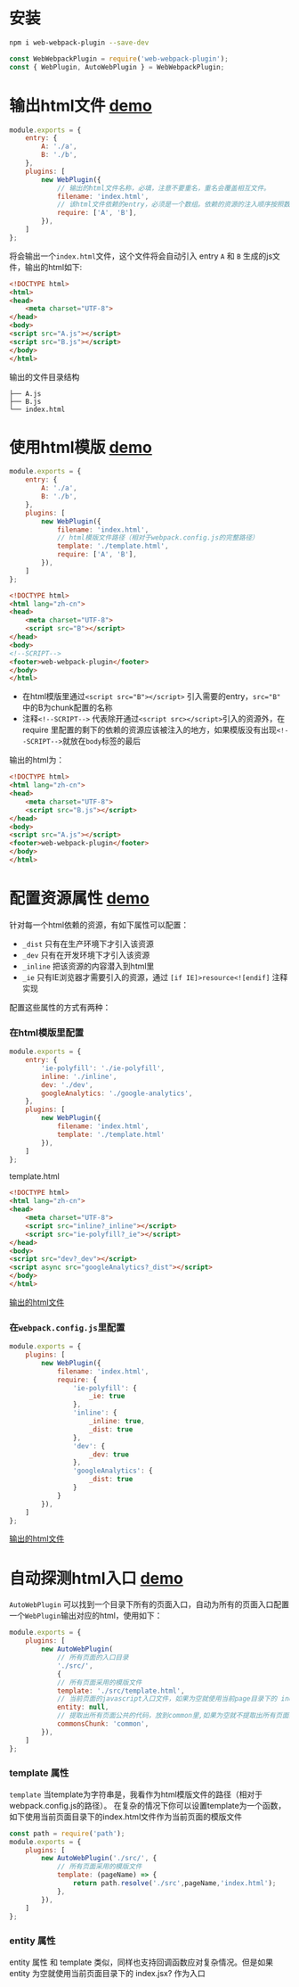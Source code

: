 # 安装
```bash
npm i web-webpack-plugin --save-dev
```
```js
const WebWebpackPlugin = require('web-webpack-plugin');
const { WebPlugin, AutoWebPlugin } = WebWebpackPlugin;
```


# 输出html文件 [demo](https://github.com/gwuhaolin/web-webpack-plugin/tree/master/demo/out-html)
```js
module.exports = {
    entry: {
        A: './a',
        B: './b',
    },
    plugins: [
        new WebPlugin({
            // 输出的html文件名称，必填，注意不要重名，重名会覆盖相互文件。
            filename: 'index.html',
            // 该html文件依赖的entry，必须是一个数组。依赖的资源的注入顺序按照数组的顺序。
            require: ['A', 'B'],
        }),
    ]
};
```

将会输出一个`index.html`文件，这个文件将会自动引入 entry `A` 和 `B` 生成的js文件，输出的html如下:
```html
<!DOCTYPE html>
<html>
<head>
    <meta charset="UTF-8">
</head>
<body>
<script src="A.js"></script>
<script src="B.js"></script>
</body>
</html>
```
输出的文件目录结构
```
├── A.js
├── B.js
└── index.html
```


# 使用html模版 [demo](https://github.com/gwuhaolin/web-webpack-plugin/tree/master/demo/use-template)
```js
module.exports = {
    entry: {
        A: './a',
        B: './b',
    },
    plugins: [
        new WebPlugin({
            filename: 'index.html',
            // html模版文件路径（相对于webpack.config.js的完整路径）
            template: './template.html',
            require: ['A', 'B'],
        }),
    ]
};
```
```html
<!DOCTYPE html>
<html lang="zh-cn">
<head>
    <meta charset="UTF-8">
    <script src="B"></script>
</head>
<body>
<!--SCRIPT-->
<footer>web-webpack-plugin</footer>
</body>
</html>
```
- 在html模版里通过`<script src="B"></script>` 引入需要的entry，`src="B"` 中的B为chunk配置的名称
- 注释`<!--SCRIPT-->` 代表除开通过`<script src></script>`引入的资源外，在 require 里配置的剩下的依赖的资源应该被注入的地方，如果模版没有出现`<!--SCRIPT-->`就放在`body`标签的最后
    
输出的html为：
```html
<!DOCTYPE html>
<html lang="zh-cn">
<head>
    <meta charset="UTF-8">
    <script src="B.js"></script>
</head>
<body>
<script src="A.js"></script>
<footer>web-webpack-plugin</footer>
</body>
</html>
```    


# 配置资源属性 [demo](https://github.com/gwuhaolin/web-webpack-plugin/tree/master/demo/config-resource)
针对每一个html依赖的资源，有如下属性可以配置：
- `_dist` 只有在生产环境下才引入该资源
- `_dev` 只有在开发环境下才引入该资源
- `_inline` 把该资源的内容潜入到html里
- `_ie` 只有IE浏览器才需要引入的资源，通过 `[if IE]>resource<![endif]` 注释实现

配置这些属性的方式有两种：

### 在html模版里配置
```js
module.exports = {
    entry: {
        'ie-polyfill': './ie-polyfill',
        inline: './inline',
        dev: './dev',
        googleAnalytics: './google-analytics',
    },
    plugins: [
        new WebPlugin({
            filename: 'index.html',
            template: './template.html'
        }),
    ]
};
```
template.html
```html
<!DOCTYPE html>
<html lang="zh-cn">
<head>
    <meta charset="UTF-8">
    <script src="inline?_inline"></script>
    <script src="ie-polyfill?_ie"></script>
</head>
<body>
<script src="dev?_dev"></script>
<script async src="googleAnalytics?_dist"></script>
</body>
</html>
```
[输出的html文件](https://github.com/gwuhaolin/web-webpack-plugin/blob/master/demo/config-resource/dist-template/index.html)

### 在`webpack.config.js`里配置
```js
module.exports = {
    plugins: [
        new WebPlugin({
            filename: 'index.html',
            require: {
                'ie-polyfill': {
                    _ie: true
                },
                'inline': {
                    _inline: true,
                    _dist: true
                },
                'dev': {
                    _dev: true
                },
                'googleAnalytics': {
                    _dist: true
                }
            }
        }),
    ]
};
```
[输出的html文件](https://github.com/gwuhaolin/web-webpack-plugin/blob/master/demo/config-resource/dist-js/index.html)


# 自动探测html入口 [demo](https://github.com/gwuhaolin/web-webpack-plugin/tree/master/demo/auto-plugin)
`AutoWebPlugin` 可以找到一个目录下所有的页面入口，自动为所有的页面入口配置一个`WebPlugin`输出对应的html，使用如下：
```js
module.exports = {
    plugins: [
        new AutoWebPlugin(
            // 所有页面的入口目录
            './src/', 
            {
            // 所有页面采用的模版文件
            template: './src/template.html',
            // 当前页面的javascript入口文件，如果为空就使用当前page目录下的 index.js 作为入口 
            entity: null,
            // 提取出所有页面公共的代码，放到common里,如果为空就不提取出所有页面公共的代码。使用 `CommonsChunkPlugin` 完成
            commonsChunk: 'common',
        }),
    ]
};
```
### template 属性
`template` 当template为字符串是，我看作为html模版文件的路径（相对于webpack.config.js的路径）。
在复杂的情况下你可以设置template为一个函数，如下使用当前页面目录下的index.html文件作为当前页面的模版文件
```js
const path = require('path');
module.exports = {
    plugins: [
        new AutoWebPlugin('./src/', {
            // 所有页面采用的模版文件
            template: (pageName) => {
                return path.resolve('./src',pageName,'index.html');
            },
        }),
    ]
};
```
### entity 属性
entity 属性 和 template 类似，同样也支持回调函数应对复杂情况。但是如果 entity 为空就使用当前页面目录下的 index.jsx? 作为入口 